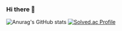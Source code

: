 ### Hi there 👋

<!--
**yjjae/yjjae** is a ✨ _special_ ✨ repository because its `README.md` (this file) appears on your GitHub profile.

Here are some ideas to get you started:

- 🔭 I’m currently working on ...
- 🌱 I’m currently learning ...
- 👯 I’m looking to collaborate on ...
- 🤔 I’m looking for help with ...
- 💬 Ask me about ...
- 📫 How to reach me: ...
- 😄 Pronouns: ...
- ⚡ Fun fact: ...
-->
![Anurag's GitHub stats](https://github-readme-stats.vercel.app/api?username=yjjae&show_icons=true&theme=dark)
[![Solved.ac Profile](http://mazassumnida.wtf/api/v2/generate_badge?boj=davi030128)](https://solved.ac/davi030128/)
